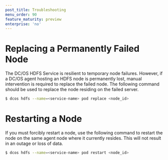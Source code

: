 ```yaml
---
post_title: Troubleshooting
menu_order: 90
feature_maturity: preview
enterprise: 'no'
---
```


# Replacing a Permanently Failed Node
The DC/OS HDFS Service is resilient to temporary node failures. However, if a DC/OS agent hosting an HDFS node is permanently lost, manual intervention is required to replace the failed node. The following command should be used to replace the node residing on the failed server.

```bash
$ dcos hdfs --name=<service-name> pod replace <node_id>
```

# Restarting a Node
If you must forcibly restart a node, use the following command to restart the node on the same agent node where it currently resides. This will not result in an outage or loss of data.

```bash
$ dcos hdfs --name=<service-name> pod restart <node_id>
```
